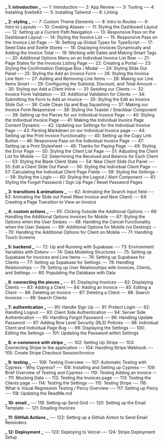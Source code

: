 **_ 1: introduction _**
--- 1: Introduction
--- 2: App Review
--- 3: Tooling
--- 4: Installing SvelteKit
--- 5: Installing Tailwind
--- 6: Linting

**_ 2: styling _**
--- 7: Custom Theme Elements
--- 8: Intro to Routes
--- 9: Intro to Layouts
--- 10: Creating Aliases
--- 11: Styling the Dashboard Layout
--- 12: Setting up a Current Path Navigation
--- 13: Responsive Pass on the Dashboard Layout
--- 14: Styling the Invoice List
--- 15: Responsive Pass on the Invoice List Page
--- 16: Setting up Global Types for TypeScript
--- 17: Seed Data and Svelte Stores
--- 18: Displaying Invoices Dynamically and Adding the Invoice Total
--- 19: Working with Dates and Making Smart Tags
--- 20: Additional Options Menu on an Individual Invoice List Row
--- 21: Page States for the Invoices Listing Page
--- 22: Creating a Portal
--- 23: Styling the Confirmation Dialogue Box / Modal
--- 24: Styling Slide Out Panel
--- 25: Styling the Add an Invoice Form
--- 26: Styling the Invoice Line Item
--- 27: Adding and Removing Line Items
--- 28: Making our Line Items Smart
--- 29: Configuring the Subtotal, Discount, and Total Amount
--- 30: Styling our Add a Client Inline
--- 31: Seeding our Clients
--- 32: Invoice Form Validation
--- 33: Additional Validation for Clients
--- 34: Submitting the Form to Add an Invoice
--- 35: Styling the Edit an Invoice Slide Out
--- 36: Code Clean Up and Bug Squashing
--- 37: Making our Invoice Form Responsive
--- 38: Styling the Toaster / Snackbar Component
--- 39: Setting up the Pieces for our Individual Invoice Page
--- 40: Styling the Individual Invoice Page
--- 41: Making the Individual Invoice Page Content Dynamic
--- 42: Updating our Settings for the Individual Invoice Page
--- 43: Parsing Markdown on our Individual Invoice page
--- 44: Setting up the Print Invoice Functionality
--- 45: Setting up the Copy Link Button
--- 46: Responsive Pass on the Individual Invoice Page
--- 47: Setting up a Print Stylesheet
--- 48: Thanks for Paying Page
--- 49: Styling the Error Page
--- 50: Styling the Client List Page
--- 51: Adjusting the Client List for Mobile
--- 52: Determining the Received and Balance for Each Client
--- 53: Styling the Blank Client State
--- 54: New Client Slide Out Panel
--- 55: Edit a Client Slide Out Panel
--- 56: Styling the Individual Client Page
--- 57: Calculating the Individual Client Page Fields
--- 58: Styling the Settings
--- 59: Styling the Login
--- 60: Styling the Logout / Alert Component
--- 61: Styling the Forgot Password / Sign Up Page / Reset Password Pages

**_ 3: transitions & animations _**
--- 62: Animating the Search Input field
--- 63: Animating the Slide out Panel (New Invoice and New Client)
--- 64: Creating a Page Transition to View an Invoice

**_ 4: custom actions _**
--- 65: Clicking Outside the Additional Options
--- 66: Handling the Additional Options Invoices for Mobile
--- 67: Styling the Options when the User Swipes
--- 68: Handling the Cancel Functionality when the User Swipes
--- 69: Additional Options for Mobile (vs Desktop)
--- 70: Handling the Additional Options for Client on Mobile
--- 71: Handling Touch Screens

**_ 5: backend _**
--- 72: Up and Running with Supabase
--- 73: Environment Variables with Dotenv
--- 74: Data Modeling Structures
--- 75: Setting up Supabase for Invoices and Line Items
--- 76: Setting up Supabase for Clients
--- 77: Setting up Supabase for Settings
--- 78: Handling Relationships
--- 79: Setting up User Relationships with Invoices, Clients, and Settings
--- 80: Populating the Database with Data

**_ 6: connecting the pieces _**
--- 81: Displaying Invoices
--- 82: Displaying Clients
--- 83: Adding a Client
--- 84: Adding an Invoice
--- 85: Editing a Client
--- 86: Deleting an Invoice
--- 87: Deleting a Client
--- 88: Search Invoices
--- 89: Search Clients

**_ 7: authentication _**
--- 90: Handle Sign Up
--- 91: Protect Login
--- 92: Handling Logout
--- 93: Client Side Authentication
--- 94: Server Side Authentication
--- 95: Handling Forgot Password
--- 96: Handling Update Password
--- 97: Adding Row Level Security (RLS) Policies
--- 98: Individual Client and Individual Page Bug
--- 99: Displaying the Settings
--- 100: Editing the Settings
--- 101: Updating the Password within Settings

**_ 8: e-commerce with stripe _**
--- 102: Setting Up Stripe
--- 103: Connecting Stripe to the application
--- 104: Handling Stripe Webhook
--- 105: Create Stripe Checkout Session/Invoice

**_ 9: testing _**
--- 106: Testing Overview
--- 107: Automatic Testing with Cypress - Why Cypress?
--- 108: Installing and Setting up Cypress
--- 109: Brief Overview of Testing and Cypress
--- 110: Testing Adding an Invoice
--- 111: Mocking Data
--- 112: Testing the Invoices page
--- 113: Testing the Clients page
--- 114: Testing the Settings
--- 115: Testing Stripe
--- 116: What is Visual Regression Testing / Percy Overview
--- 117: Setting up Percy
--- 118: Updating the ReadMe.md

**_ 10: email _**
--- 119: Setting up Send Grid
--- 120: Setting up the Email Template
--- 121: Emailing Invoices

**_ 11: GitHub Actions _**
--- 122: Setting up a Github Action to Send Email Reminders

**_ 12: Deployment _**
--- 123: Deploying to Vercel
--- 124: Stripe Deployment Setup
